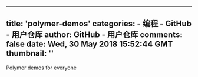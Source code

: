 
---
title: 'polymer-demos'
categories: 
    - 编程
    - GitHub - 用户仓库
author: GitHub - 用户仓库
comments: false
date: Wed, 30 May 2018 15:52:44 GMT
thumbnail: ''
---

<div>   
Polymer demos for everyone  
</div>
            